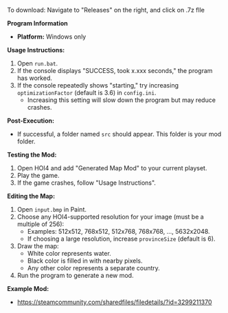 To download: Navigate to "Releases" on the right, and click on .7z flle

**Program Information**

- **Platform:** Windows only

**Usage Instructions:**

1. Open `run.bat`.
2. If the console displays "SUCCESS, took x.xxx seconds," the program has worked.
3. If the console repeatedly shows "starting," try increasing `optimizationFactor` (default is 3.6) in `config.ini`. 
   - Increasing this setting will slow down the program but may reduce crashes.

**Post-Execution:**

- If successful, a folder named `src` should appear. This folder is your mod folder.

**Testing the Mod:**

1. Open HOI4 and add "Generated Map Mod" to your current playset.
2. Play the game.
3. If the game crashes, follow "Usage Instructions".

**Editing the Map:**

1. Open `input.bmp` in Paint.
2. Choose any HOI4-supported resolution for your image (must be a multiple of 256):
   - Examples: 512x512, 768x512, 512x768, 768x768, ..., 5632x2048.
   - If choosing a large resolution, increase `provinceSize` (default is 6).
3. Draw the map:
   - White color represents water.
   - Black color is filled in with nearby pixels.
   - Any other color represents a separate country.
4. Run the program to generate a new mod.

**Example Mod:**

- https://steamcommunity.com/sharedfiles/filedetails/?id=3299211370
